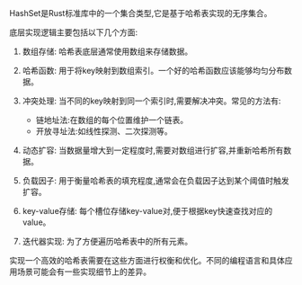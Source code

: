 HashSet是Rust标准库中的一个集合类型,它是基于哈希表实现的无序集合。

底层实现逻辑主要包括以下几个方面:

1. 数组存储: 哈希表底层通常使用数组来存储数据。

2. 哈希函数: 用于将key映射到数组索引。一个好的哈希函数应该能够均匀分布数据。

3. 冲突处理: 当不同的key映射到同一个索引时,需要解决冲突。常见的方法有:

   - 链地址法:在数组的每个位置维护一个链表。
   - 开放寻址法:如线性探测、二次探测等。

4. 动态扩容: 当数据量增大到一定程度时,需要对数组进行扩容,并重新哈希所有数据。

5. 负载因子: 用于衡量哈希表的填充程度,通常会在负载因子达到某个阈值时触发扩容。

6. key-value存储: 每个槽位存储key-value对,便于根据key快速查找对应的value。

7. 迭代器实现: 为了方便遍历哈希表中的所有元素。

实现一个高效的哈希表需要在这些方面进行权衡和优化。不同的编程语言和具体应用场景可能会有一些实现细节上的差异。